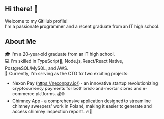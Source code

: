 ## Hi there! 👋
Welcome to my GitHub profile!<br> I'm a passionate programmer and a recent graduate from an IT high school.

## About Me
🎓 I'm a 20-year-old graduate from an IT high school.<br>
💻 I'm skilled in TypeScript💙, Node.js, React/React Native, PostgreSQL/MySQL, and AWS.<br>
🚀 Currently, I'm serving as the CTO for two exciting projects:<br>
* Nexon Pay (https://nexonpay.io/) - an innovative startup revolutionizing cryptocurrency payments for both brick-and-mortar stores and e-commerce platforms. 💰🌐
* Chimney App - a comprehensive application designed to streamline chimney sweepers' work in Poland, making it easier to generate and access chimney inspection reports. 🔥🧹
